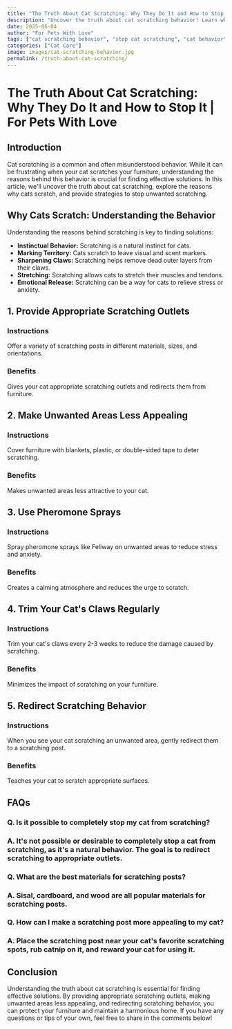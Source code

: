 ```yaml
---
title: "The Truth About Cat Scratching: Why They Do It and How to Stop It | For Pets With Love"
description: "Uncover the truth about cat scratching behavior! Learn why cats scratch and discover effective strategies to stop unwanted scratching."
date: 2025-06-04
author: "For Pets With Love"
tags: ["cat scratching behavior", "stop cat scratching", "cat behavior"]
categories: ["Cat Care"]
image: images/cat-scratching-behavior.jpg
permalink: /truth-about-cat-scratching/
---
```


# The Truth About Cat Scratching: Why They Do It and How to Stop It | For Pets With Love

## Introduction

Cat scratching is a common and often misunderstood behavior. While it can be frustrating when your cat scratches your furniture, understanding the reasons behind this behavior is crucial for finding effective solutions. In this article, we'll uncover the truth about cat scratching, explore the reasons why cats scratch, and provide strategies to stop unwanted scratching.

## Why Cats Scratch: Understanding the Behavior

Understanding the reasons behind scratching is key to finding solutions:

*   **Instinctual Behavior:** Scratching is a natural instinct for cats.
*   **Marking Territory:** Cats scratch to leave visual and scent markers.
*   **Sharpening Claws:** Scratching helps remove dead outer layers from their claws.
*   **Stretching:** Scratching allows cats to stretch their muscles and tendons.
*   **Emotional Release:** Scratching can be a way for cats to relieve stress or anxiety.

## 1. Provide Appropriate Scratching Outlets

### Instructions

Offer a variety of scratching posts in different materials, sizes, and orientations.

### Benefits

Gives your cat appropriate scratching outlets and redirects them from furniture.

## 2. Make Unwanted Areas Less Appealing

### Instructions

Cover furniture with blankets, plastic, or double-sided tape to deter scratching.

### Benefits

Makes unwanted areas less attractive to your cat.

## 3. Use Pheromone Sprays

### Instructions

Spray pheromone sprays like Feliway on unwanted areas to reduce stress and anxiety.

### Benefits

Creates a calming atmosphere and reduces the urge to scratch.

## 4. Trim Your Cat's Claws Regularly

### Instructions

Trim your cat's claws every 2-3 weeks to reduce the damage caused by scratching.

### Benefits

Minimizes the impact of scratching on your furniture.

## 5. Redirect Scratching Behavior

### Instructions

When you see your cat scratching an unwanted area, gently redirect them to a scratching post.

### Benefits

Teaches your cat to scratch appropriate surfaces.

## FAQs

### Q. Is it possible to completely stop my cat from scratching?

### A. It's not possible or desirable to completely stop a cat from scratching, as it's a natural behavior. The goal is to redirect scratching to appropriate outlets.

### Q. What are the best materials for scratching posts?

### A. Sisal, cardboard, and wood are all popular materials for scratching posts.

### Q. How can I make a scratching post more appealing to my cat?

### A. Place the scratching post near your cat's favorite scratching spots, rub catnip on it, and reward your cat for using it.

## Conclusion

Understanding the truth about cat scratching is essential for finding effective solutions. By providing appropriate scratching outlets, making unwanted areas less appealing, and redirecting scratching behavior, you can protect your furniture and maintain a harmonious home. If you have any questions or tips of your own, feel free to share in the comments below!

